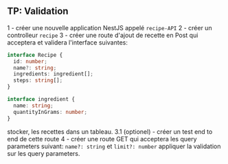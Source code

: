 ## TP: Validation

1 - créer une nouvelle application NestJS appelé `recipe-API`
2 - créer un controlleur `recipe`
3 - créer une route d'ajout de recette en Post qui acceptera et validera l'interface suivantes:
```ts
interface Recipe {
  id: number; 
  name?: string;
  ingredients: ingredient[];
  steps: string[];
}

interface ingredient {
  name: string;
  quantityInGrams: number;
}
```
stocker, les recettes dans un tableau.
3.1 (optionel) - créer un test end to end de cette route
4 - créer une route GET qui acceptera les query parameters suivant: `name?: string` et `limit?: number` 
appliquer la validation sur les query parameters.
